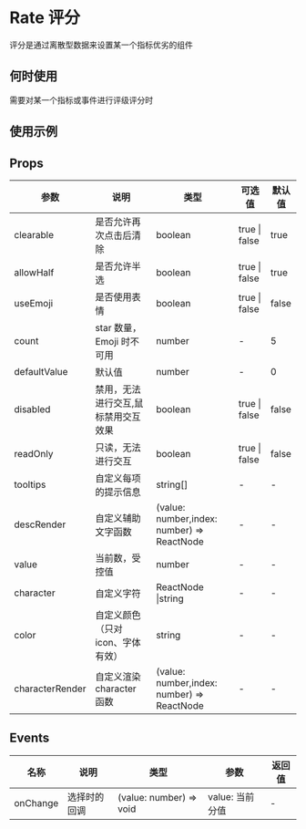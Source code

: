 # Rate 评分

评分是通过离散型数据来设置某一个指标优劣的组件

## 何时使用

需要对某一个指标或事件进行评级评分时

## 使用示例

<!-- Inject Stories -->

## Props

| 参数            | 说明                                | 类型                                       | 可选值        | 默认值 |
| --------------- | ----------------------------------- | ------------------------------------------ | ------------- | ------ |
| clearable       | 是否允许再次点击后清除              | boolean                                    | true \| false | true   |
| allowHalf       | 是否允许半选                        | boolean                                    | true \| false | true   |
| useEmoji        | 是否使用表情                        | boolean                                    | true \| false | false  |
| count           | star 数量，Emoji 时不可用           | number                                     | -             | 5      |
| defaultValue    | 默认值                              | number                                     | -             | 0      |
| disabled        | 禁用，无法进行交互,鼠标禁用交互效果 | boolean                                    | true \| false | false  |
| readOnly        | 只读，无法进行交互                  | boolean                                    | true \| false | false  |
| tooltips        | 自定义每项的提示信息                | string[]                                   | -             | -      |
| descRender      | 自定义辅助文字函数                  | (value: number,index: number) => ReactNode | -             | -      |
| value           | 当前数，受控值                      | number                                     | -             | -      |
| character       | 自定义字符                          | ReactNode \|string                         | -             | -      |
| color           | 自定义颜色（只对 icon、字体有效）   | string                                     | -             | -      |
| characterRender | 自定义渲染 character 函数           | (value: number,index: number) => ReactNode | -             | -      |

## Events

| 名称     | 说明         | 类型                    | 参数            | 返回值 |
| -------- | ------------ | ----------------------- | --------------- | ------ |
| onChange | 选择时的回调 | (value: number) => void | value: 当前分值 | -      |
